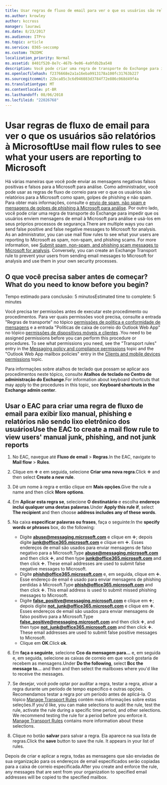 ```yaml
---
title: Usar regras de fluxo de email para ver o que os usuários são relatórios à Microsoft
ms.author: krowley
author: kccross
manager: laurawi
ms.date: 8/23/2017
ms.audience: ITPro
ms.topic: article
ms.service: O365-seccomp
ms.custom: TN2DMC
localization_priority: Normal
ms.assetid: 8401f520-8e7c-467b-9e06-4a9fdb2ba548
description: Você pode criar uma regra de transporte do Exchange para impedir que os usuários enviem mensagens de email à Microsoft para análise e usá-los em seus próprios processos de segurança
ms.openlocfilehash: f2376668e2a1a16eba9913178a100fc31763b227
ms.sourcegitcommit: 22bca85c3c6d946083d3784f72e886c068d49f4a
ms.translationtype: MT
ms.contentlocale: pt-BR
ms.lasthandoff: 08/06/2018
ms.locfileid: "22026768"
---
```

# <a name="use-mail-flow-rules-to-see-what-your-users-are-reporting-to-microsoft"></a><span data-ttu-id="148a2-103">Usar regras de fluxo de email para ver o que os usuários são relatórios à Microsoft</span><span class="sxs-lookup"><span data-stu-id="148a2-103">Use mail flow rules to see what your users are reporting to Microsoft</span></span>

<span data-ttu-id="148a2-p101">Há várias maneiras que você pode enviar as mensagens negativas falsos positivas e falsos para a Microsoft para análise. Como administrador, você pode usar as regras de fluxo de correio para ver o que os usuários são relatórios para a Microsoft como spam, golpes de phishing e não spam. Para obter mais informações, consulte o [envio de spam, não spam e mensagens de golpes de phishing à Microsoft para análise](submit-spam-non-spam-and-phishing-scam-messages-to-microsoft-for-analysis.md). Por outro lado, você pode criar uma regra de transporte do Exchange para impedir que os usuários enviem mensagens de email à Microsoft para análise e usá-los em seus próprios processos de segurança.</span><span class="sxs-lookup"><span data-stu-id="148a2-p101">There are multiple ways you can send false positive and false negative messages to Microsoft for analysis. As an administrator, you can use mail flow rules to see what your users are reporting to Microsoft as spam, non-spam, and phishing scams. For more information, see [Submit spam, non-spam, and phishing scam messages to Microsoft for analysis](submit-spam-non-spam-and-phishing-scam-messages-to-microsoft-for-analysis.md). Conversely, you can create an Exchange Transport rule to prevent your users from sending email messages to Microsoft for analysis and use them in your own security processes.</span></span>
  
## <a name="what-do-you-need-to-know-before-you-begin"></a><span data-ttu-id="148a2-108">O que você precisa saber antes de começar?</span><span class="sxs-lookup"><span data-stu-id="148a2-108">What do you need to know before you begin?</span></span>
<span data-ttu-id="148a2-109"><a name="sectionSection0"> </a></span><span class="sxs-lookup"><span data-stu-id="148a2-109"></span></span>

<span data-ttu-id="148a2-110">Tempo estimado para conclusão: 5 minutos</span><span class="sxs-lookup"><span data-stu-id="148a2-110">Estimated time to complete: 5 minutes</span></span>
  
<span data-ttu-id="148a2-p102">Você precisa ter permissões antes de executar este procedimento ou procedimentos. Para ver quais permissões você precisa, consulte a entrada "Regras de transporte" no tópico [permissões de política e conformidade de mensagens](http://technet.microsoft.com/library/ec4d3b9f-b85a-4cb9-95f5-6fc149c3899b.aspx) e a entrada "Políticas de caixa de correio do Outlook Web App" no tópico [permissões de dispositivos móveis e clientes](http://technet.microsoft.com/library/57eca42a-5a7f-4c65-89f0-7a84f2dbea19.aspx) .</span><span class="sxs-lookup"><span data-stu-id="148a2-p102">You need to be assigned permissions before you can perform this procedure or procedures. To see what permissions you need, see the "Transport rules" entry in the [Messaging policy and compliance permissions](http://technet.microsoft.com/library/ec4d3b9f-b85a-4cb9-95f5-6fc149c3899b.aspx) topic and the "Outlook Web App mailbox policies" entry in the [Clients and mobile devices permissions](http://technet.microsoft.com/library/57eca42a-5a7f-4c65-89f0-7a84f2dbea19.aspx) topic.</span></span> 
  
<span data-ttu-id="148a2-113">Para informações sobre atalhos de teclado que possam se aplicar aos procedimentos neste tópico, consulte **Atalhos de teclado no Centro de administração do Exchange**.</span><span class="sxs-lookup"><span data-stu-id="148a2-113">For information about keyboard shortcuts that may apply to the procedures in this topic, see **Keyboard shortcuts in the Exchange admin center**.</span></span>
  
## <a name="use-the-eac-to-create-a-mail-flow-rule-to-view-users-manual-junk-phishing-and-not-junk-reports"></a><span data-ttu-id="148a2-114">Usar o EAC para criar uma regra de fluxo de email para exibir lixo manual, phishing e relatórios não sendo lixo eletrônico dos usuários</span><span class="sxs-lookup"><span data-stu-id="148a2-114">Use the EAC to create a mail flow rule to view users' manual junk, phishing, and not junk reports</span></span>
<span data-ttu-id="148a2-115"><a name="sectionSection1"> </a></span><span class="sxs-lookup"><span data-stu-id="148a2-115"></span></span>

1. <span data-ttu-id="148a2-116">No EAC, navegue até **Fluxo de email** \> **Regras**.</span><span class="sxs-lookup"><span data-stu-id="148a2-116">In the EAC, navigate to **Mail flow** \> **Rules**.</span></span>
    
2. <span data-ttu-id="148a2-117">Clique em ![Ícone Adicionar](media/ITPro-EAC-AddIcon.png) e em seguida, selecione **Criar uma nova regra**.</span><span class="sxs-lookup"><span data-stu-id="148a2-117">Click ![Add Icon](media/ITPro-EAC-AddIcon.png) and then select **Create a new rule**.</span></span>
    
3. <span data-ttu-id="148a2-118">Dê um nome à regra e então clique em **Mais opções**.</span><span class="sxs-lookup"><span data-stu-id="148a2-118">Give the rule a name and then click **More options**.</span></span>
    
4. <span data-ttu-id="148a2-119">Em **Aplicar esta regra se**, selecione **O destinatário** e escolha **endereço inclui qualquer uma destas palavras**.</span><span class="sxs-lookup"><span data-stu-id="148a2-119">Under **Apply this rule if**, select **The recipient** and then choose **address includes any of these words**.</span></span>
    
5. <span data-ttu-id="148a2-120">Na caixa **especificar palavras ou frases**, faça o seguinte:</span><span class="sxs-lookup"><span data-stu-id="148a2-120">In the **specify words or phrases** box, do the following:</span></span> 
    - <span data-ttu-id="148a2-p103">Digite **abuse@messaging.microsoft.com** e clique em ![Ícone Adicionar](media/ITPro-EAC-AddIcon.png); depois digite **junk@office365.microsoft.com** e clique em ![Ícone Adicionar](media/ITPro-EAC-AddIcon.png). Esses endereços de email são usados para enviar mensagens de falso negativo para a Microsoft.</span><span class="sxs-lookup"><span data-stu-id="148a2-p103">Type **abuse@messaging.microsoft.com** and then click ![Add Icon](media/ITPro-EAC-AddIcon.png), and then type **junk@office365.microsoft.com** and then click ![Add Icon](media/ITPro-EAC-AddIcon.png). These email addresses are used to submit false negative messages to Microsoft.</span></span>
    - <span data-ttu-id="148a2-p104">Digite **phish@office365.microsoft.com** e, em seguida, clique em ![ícone Adicionar](media/ITPro-EAC-AddIcon.png). Esse endereço de email é usado para enviar mensagens de phishing perdidas à Microsoft.</span><span class="sxs-lookup"><span data-stu-id="148a2-p104">Type **phish@office365.microsoft.com** and then click ![Add Icon](media/ITPro-EAC-AddIcon.png). This email address is used to submit missed phishing messages to Microsoft.</span></span>
    - <span data-ttu-id="148a2-p105">Digite **false_positive@messaging.microsoft.com** e clique em ![Ícone Adicionar](media/ITPro-EAC-AddIcon.png); depois digite **not_junk@office365.microsoft.com** e clique em ![Ícone Adicionar](media/ITPro-EAC-AddIcon.png). Esses endereços de email são usados para enviar mensagens de falso positivo para a Microsoft.</span><span class="sxs-lookup"><span data-stu-id="148a2-p105">Type **false_positive@messaging.microsoft.com** and then click ![Add Icon](media/ITPro-EAC-AddIcon.png), and then type **not_junk@office365.microsoft.com** and then click ![Add Icon](media/ITPro-EAC-AddIcon.png). These email addresses are used to submit false positive messages to Microsoft.</span></span>
    - <span data-ttu-id="148a2-127">Clique em **OK**.</span><span class="sxs-lookup"><span data-stu-id="148a2-127">Click **ok**.</span></span>
    
6. <span data-ttu-id="148a2-128">Em **faça o seguinte**, selecione **Cco da mensagem para...** e, em seguida e, em seguida, selecione as caixas de correio em que você gostaria de recebem as mensagens.</span><span class="sxs-lookup"><span data-stu-id="148a2-128">Under **Do the following**, select **Bcc the message to...** and then and then select the mailboxes where you'd like to receive the messages.</span></span> 
    
7. <span data-ttu-id="148a2-p106">Se desejar, você pode optar por auditar a regra, testar a regra, ativar a regra durante um período de tempo específico e outras opções. Recomendamos testar a regra por um período antes de aplicá-la. O tópico [Manage Transport Rules](http://technet.microsoft.com/library/e7a81372-b6d7-4d1f-bc9e-a845a7facac2.aspx) contém mais informações sobre estas seleções.</span><span class="sxs-lookup"><span data-stu-id="148a2-p106">If you'd like, you can make selections to audit the rule, test the rule, activate the rule during a specific time period, and other selections. We recommend testing the rule for a period before you enforce it. [Manage Transport Rules](http://technet.microsoft.com/library/e7a81372-b6d7-4d1f-bc9e-a845a7facac2.aspx) contains more information about these selections.</span></span> 
    
8. <span data-ttu-id="148a2-p107">Clique no botão **salvar** para salvar a regra. Ela aparece na sua lista de regras.</span><span class="sxs-lookup"><span data-stu-id="148a2-p107">Click the **save** button to save the rule. It appears in your list of rules.</span></span> 
    
<span data-ttu-id="148a2-134">Depois de criar e aplicar a regra, todas as mensagens que são enviadas de sua organização para os endereços de email especificados serão copiadas para a caixa de correio especificada.</span><span class="sxs-lookup"><span data-stu-id="148a2-134">After you create and enforce the rule, any messages that are sent from your organization to specified email addresses will be copied to the specified mailbox.</span></span>
  

